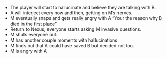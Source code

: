 -   The player will start to hallucinate and believe they are talking with B.
-   A will interject every now and then, getting on M’s nerves.
-   M eventually snaps and gets really angry with A “Your the reason why B died in the first place”
-   Return to Nexus, everyone starts asking M invasive questions.
-   M shuts everyone out.
-   M has another couple moments with hallucinations
-   M finds out that A could have saved B but decided not too.
-   M is angry with A